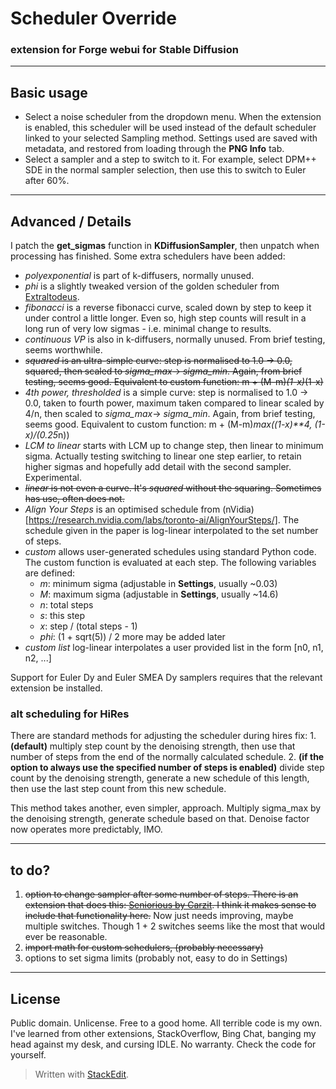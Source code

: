 ﻿# Scheduler Override #
### extension for Forge webui for Stable Diffusion ###
---
## Basic usage ##
*	Select a noise scheduler from the dropdown menu. When the extension is enabled, this scheduler will be used instead of the default scheduler linked to your selected Sampling method.
Settings used are saved with metadata, and restored from loading through the **PNG Info** tab.
*	Select a sampler and a step to switch to it. For example, select DPM++ SDE in the normal sampler selection, then use this to switch to Euler after 60%.
---
## Advanced / Details ##
I patch the **get_sigmas** function in **KDiffusionSampler**, then unpatch when processing has finished.
Some extra schedulers have been added:
* *polyexponential* is part of k-diffusers, normally unused.
* *phi* is a slightly tweaked version of the golden scheduler from [Extraltodeus](https://github.com/Extraltodeus/sigmas_tools_and_the_golden_scheduler).
* *fibonacci* is a reverse fibonacci curve, scaled down by step to keep it under control a little longer. Even so, high step counts will result in a long run of very low sigmas - i.e. minimal change to results.
* *continuous VP* is also in k-diffusers, normally unused. From brief testing, seems worthwhile.
* ~~*squared* is an ultra-simple curve: step is normalised to 1.0 -> 0.0, squared, then scaled to *sigma_max*-> *sigma_min*. Again, from brief testing, seems good. Equivalent to custom function: m + (M-m)*(1-x)*(1-x)~~
* *4th power, thresholded* is a simple curve: step is normalised to 1.0 -> 0.0, taken to fourth power, maximum taken compared to linear scaled by 4/n,  then scaled to *sigma_max*-> *sigma_min*. Again, from brief testing, seems good. Equivalent to custom function: m + (M-m)*max((1-x)**4, (1-x)/(0.25*n))
* *LCM to linear* starts with LCM up to change step, then linear to minimum sigma. Actually testing switching to linear one step earlier, to retain higher sigmas and hopefully add detail with the second sampler. Experimental.
* ~~*linear* is not even a curve. It's *squared* without the squaring. Sometimes has use, often does not.~~
* *Align Your Steps* is an optimised schedule from (nVidia)[https://research.nvidia.com/labs/toronto-ai/AlignYourSteps/]. The schedule given in the paper is log-linear interpolated to the set number of steps.
* *custom* allows user-generated schedules using standard Python code. The custom function is evaluated at each step. The following variables are defined:
	* *m*: minimum sigma (adjustable in **Settings**, usually ~0.03)
	* *M*: maximum sigma (adjustable in **Settings**, usually ~14.6)
	* *n*: total steps
	* *s*: this step
	* *x*: step / (total steps - 1)
	* *phi*: (1 + sqrt(5)) / 2
	more may be added later
* *custom list* log-linear interpolates a user provided list in the form [n0, n1, n2, ...]

Support for Euler Dy and Euler SMEA Dy samplers requires that the relevant extension be installed.

### alt scheduling for HiRes ###
There are standard methods for adjusting the scheduler during hires fix:
	1. **(default)** multiply step count by the denoising strength, then use that number of steps from the end of the normally calculated schedule.
	2. **(if the option to always use the specified number of steps is enabled)** divide step count by the denoising strength, generate a new schedule of this length, then use the last step count from this new schedule.

This method takes another, even simpler, approach. Multiply sigma_max by the denoising strength, generate schedule based on that. Denoise factor now operates more predictably, IMO.

---
## to do? ##
1. ~~option to change sampler after some number of steps. There is an extension that does this: [Seniorious by Carzit](https://github.com/Carzit/sd-webui-samplers-scheduler). I think it makes sense to include that functionality here.~~
	Now just needs improving, maybe multiple switches. Though 1 + 2 switches seems like the most that would ever be reasonable.
2. ~~import math for custom schedulers, (probably necessary)~~
3. options to set sigma limits (probably not, easy to do in Settings)


---
## License ##
Public domain. Unlicense. Free to a good home.
All terrible code is my own. I've learned from other extensions, StackOverflow, Bing Chat, banging my head against my desk, and cursing IDLE. No warranty. Check the code for yourself.

> Written with [StackEdit](https://stackedit.io/).

